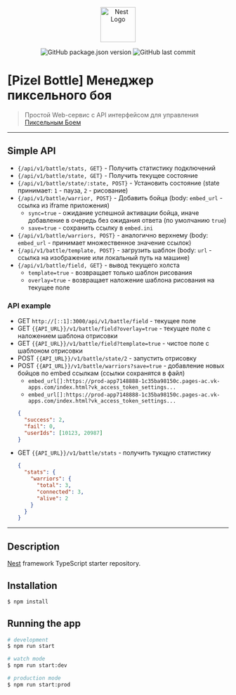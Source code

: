 <p align="center">
  <a href="http://nestjs.com/" target="blank"><img src="https://nestjs.com/img/logo-small.svg" width="80" alt="Nest Logo" /></a>
</p>

<p align="center">
  <img src="https://img.shields.io/github/package-json/v/xTCry/pizel-bottle?style=flat-square" alt="GitHub package.json version"/>
  <img src="https://img.shields.io/github/last-commit/xTCry/pizel-bottle?style=flat-square" alt="GitHub last commit"/>
</p>

# [Pizel Bottle] Менеджер пиксельного боя

> Простой Web-сервис с API интерфейсом для управления [Пиксельным Боем](https://vk.com/pixelbattle)

---

## Simple API

- `{/api/v1/battle/stats, GET}` - Получить статистику подключений
- `{/api/v1/battle/state, GET}` - Получить текущее состояние
- `{/api/v1/battle/state/:state, POST}` - Установить состояние (state принимает: `1` - пауза, `2` - рисование)
- `{/api/v1/battle/warrior, POST}` - Добавить бойца (body: `embed_url` - ссылка из iframe приложения)
  - `sync=true` - ожидание успешной активации бойца, иначе добавление в очередь без ожидания ответа (по умолчанию `true`)
  - `save=true` - сохранить ссылку в `embed.ini`
- `{/api/v1/battle/warriors, POST}` - аналогично верхнему (body: `embed_url` - принимает множественное значение ссылок)
- `{/api/v1/battle/template, POST}` - загрузить шаблон (body: `url` - ссылка на изображение или локальный путь на машине)
- `{/api/v1/battle/field, GET}` - вывод текущего холста
  - `template=true` - возвращает только шаблон рисования
  - `overlay=true` - возвращает наложение шаблона рисования на текущее поле

### API example

- GET `http://[::1]:3000/api/v1/battle/field` - текущее поле
- GET `{{API_URL}}/v1/battle/field?overlay=true` - текущее поле с наложением шаблона отрисовки
- GET `{{API_URL}}/v1/battle/field?template=true` - чистое поле с шаблоном отрисовки
- POST `{{API_URL}}/v1/battle/state/2` - запустить отрисовку
- POST `{{API_URL}}/v1/battle/warriors?save=true` - добавление новых бойцов по embed ссылкам (ссылки сохранятся в файл)
  - `embed_url[]:https://prod-app7148888-1c35ba98150c.pages-ac.vk-apps.com/index.html?vk_access_token_settings...`
  - `embed_url[]:https://prod-app7148888-1c35ba98150c.pages-ac.vk-apps.com/index.html?vk_access_token_settings...`
  ```json
  {
    "success": 2,
    "fail": 0,
    "userIds": [10123, 20987]
  }
  ```
- GET `{{API_URL}}/v1/battle/stats` - получить тукщую статистику
  ```json
  {
    "stats": {
      "warriors": {
        "total": 3,
        "connected": 3,
        "alive": 2
      }
    }
  }
  ```

---

## Description

[Nest](https://github.com/nestjs/nest) framework TypeScript starter repository.

## Installation

```bash
$ npm install
```

## Running the app

```bash
# development
$ npm run start

# watch mode
$ npm run start:dev

# production mode
$ npm run start:prod
```
